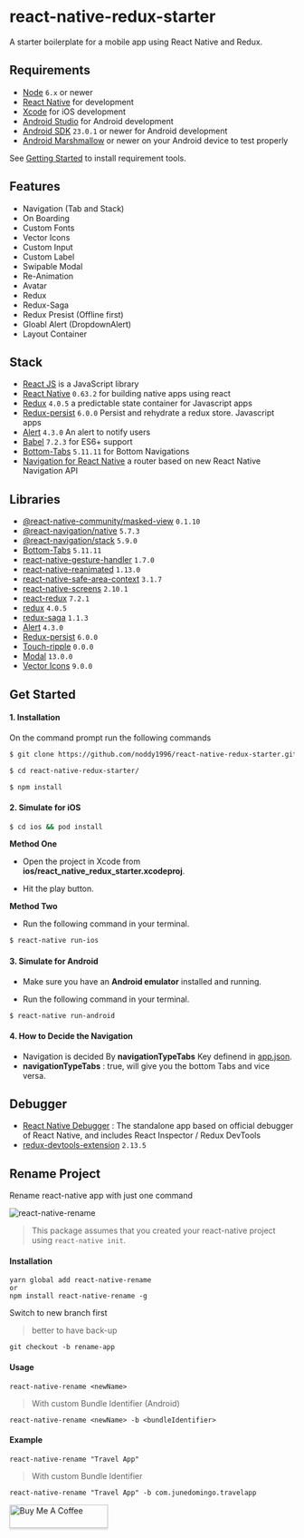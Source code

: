 # react-native-redux-starter

A starter boilerplate for a mobile app using React Native and Redux.

## Requirements

- [Node](https://nodejs.org) `6.x` or newer
- [React Native](http://facebook.github.io/react-native/docs/getting-started.html) for development
- [Xcode](https://developer.apple.com/xcode/) for iOS development
- [Android Studio](https://developer.android.com/studio/index.html) for Android development
- [Android SDK](https://developer.android.com/sdk/) `23.0.1` or newer for Android development
- [Android Marshmallow](https://www.android.com/versions/marshmallow-6-0/) or newer on your Android device to test properly

See [Getting Started](https://facebook.github.io/react-native/docs/getting-started.html) to install requirement tools.
## Features
- Navigation (Tab and Stack)
- On Boarding
- Custom Fonts 
- Vector Icons
- Custom Input
- Custom Label
- Swipable Modal 
- Re-Animation
- Avatar
- Redux
- Redux-Saga
- Redux Presist (Offline first)
- Gloabl Alert (DropdownAlert)
- Layout Container
## Stack

- [React JS](https://reactjs.org/) is a JavaScript library
- [React Native](https://facebook.github.io/react-native/) `0.63.2` for building native apps using react
- [Redux](https://redux.js.org) `4.0.5` a predictable state container for Javascript apps
- [Redux-persist](https://github.com/rt2zz/redux-persist) `6.0.0` Persist and rehydrate a redux store. Javascript apps
- [Alert](https://github.com/testshallpass/react-native-dropdownalert) `4.3.0` An alert to notify users
- [Babel](http://babeljs.io/) `7.2.3` for ES6+ support
- [Bottom-Tabs](https://github.com/react-navigation/react-navigation) `5.11.11` for Bottom Navigations
- [Navigation for React Native](https://reactnavigation.org/) a router based on new React Native Navigation API

## Libraries

- [@react-native-community/masked-view](https://github.com/react-native-community/react-native-masked-view) `0.1.10`
- [@react-navigation/native](https://github.com/react-navigation/react-navigation) `5.7.3`
- [@react-navigation/stack](https://github.com/react-navigation/react-navigation) `5.9.0`
- [Bottom-Tabs](https://github.com/react-navigation/react-navigation) `5.11.11`
- [react-native-gesture-handler](https://github.com/software-mansion/react-native-gesture-handler) `1.7.0`
- [react-native-reanimated](https://github.com/software-mansion/react-native-reanimated) `1.13.0`
- [react-native-safe-area-context](https://github.com/th3rdwave/react-native-safe-area-context) `3.1.7`
- [react-native-screens](https://github.com/software-mansion/react-native-screens) `2.10.1`
- [react-redux](https://react-redux.js.org/) `7.2.1`
- [redux](https://redux.js.org/) `4.0.5`
- [redux-saga](https://redux-saga.js.org/) `1.1.3`
- [Alert](https://github.com/testshallpass/react-native-dropdownalert) `4.3.0`
- [Redux-persist](https://github.com/rt2zz/redux-persist) `6.0.0`
- [Touch-ripple](https://github.com/noddy1996/react-native-touch-ripple) `0.0.0`
- [Modal](https://www.npmjs.com/package/react-native-modal) `13.0.0`
- [Vector Icons](https://github.com/oblador/react-native-vector-icons#installation) `9.0.0`
## Get Started

#### 1. Installation

On the command prompt run the following commands

```sh
$ git clone https://github.com/noddy1996/react-native-redux-starter.git

$ cd react-native-redux-starter/

$ npm install
```

#### 2. Simulate for iOS

```sh
$ cd ios && pod install
```

**Method One**

- Open the project in Xcode from **ios/react_native_redux_starter.xcodeproj**.

- Hit the play button.

**Method Two**

- Run the following command in your terminal.

```sh
$ react-native run-ios
```

#### 3. Simulate for Android

- Make sure you have an **Android emulator** installed and running.

- Run the following command in your terminal.

```sh
$ react-native run-android
```

#### 4. How to Decide the Navigation

- Navigation is decided By **navigationTypeTabs** Key definend in [app.json](./app.json).
- **navigationTypeTabs** : true, will give you the bottom Tabs and vice versa.

## Debugger

- [React Native Debugger](https://github.com/jhen0409/react-native-debugger) : The standalone app based on official debugger of React Native, and includes React Inspector / Redux DevTools
- [redux-devtools-extension](https://github.com/zalmoxisus/redux-devtools-extension) `2.13.5`

## Rename Project

Rename react-native app with just one command

![react-native-rename](https://cloud.githubusercontent.com/assets/5106887/24444940/cbcb0a58-149a-11e7-9714-2c7bf5254b0d.gif)

> This package assumes that you created your react-native project using `react-native init`.

#### Installation

```
yarn global add react-native-rename
or
npm install react-native-rename -g
```

Switch to new branch first

> better to have back-up

```
git checkout -b rename-app
```

#### Usage

```
react-native-rename <newName>
```

> With custom Bundle Identifier (Android)

```
react-native-rename <newName> -b <bundleIdentifier>
```

#### Example

```
react-native-rename "Travel App"
```

> With custom Bundle Identifier

```
react-native-rename "Travel App" -b com.junedomingo.travelapp
```

<a href="https://www.buymeacoffee.com/amusoftech" target="_blank"><img src="https://www.buymeacoffee.com/assets/img/custom_images/orange_img.png" alt="Buy Me A Coffee" style="height: 41px !important;width: 174px !important;box-shadow: 0px 3px 2px 0px rgba(190, 190, 190, 0.5) !important;-webkit-box-shadow: 0px 3px 2px 0px rgba(190, 190, 190, 0.5) !important;" ></a>
